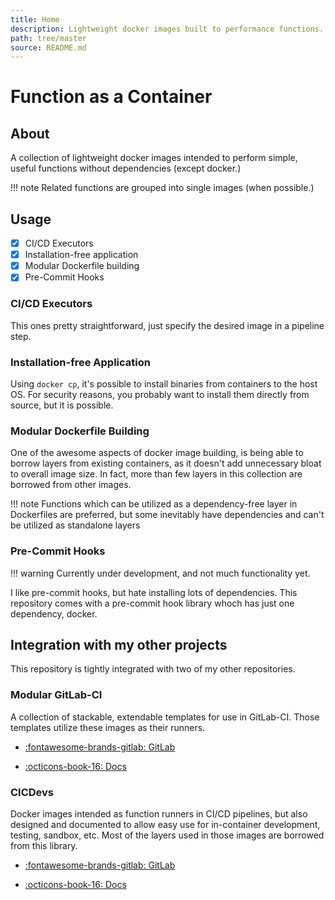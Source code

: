 ```yaml
---
title: Home
description: Lightweight docker images built to performance functions.
path: tree/master
source: README.md
---
```


# Function as a Container

## About

A collection of lightweight docker images intended to perform simple, useful functions without dependencies (except docker.)

!!! note
Related functions are grouped into single images (when possible.)

## Usage

- [x] CI/CD Executors
- [x] Installation-free application
- [x] Modular Dockerfile building
- [x] Pre-Commit Hooks

### CI/CD Executors

This ones pretty straightforward, just specify the desired image in a pipeline step.

### Installation-free Application

Using `docker cp`, it's possible to install binaries from containers to the host OS. For security reasons, you probably want to install them directly from source, but it is possible.

### Modular Dockerfile Building

One of the awesome aspects of docker image building, is being able to borrow layers from existing containers, as it doesn't add unnecessary bloat to overall image size. In fact, more than few layers in this collection are borrowed from other images.

!!! note
    Functions which can be utilized as a dependency-free layer in Dockerfiles are preferred, but some inevitably have dependencies and can't be utilized as standalone layers

### Pre-Commit Hooks

!!! warning
    Currently under development, and not much functionality yet.

I like pre-commit hooks, but hate installing lots of dependencies. This repository comes with a pre-commit hook library whoch has just one dependency, docker.

## Integration with my other projects

This repository is tightly integrated with two of my other repositories.

### Modular GitLab-CI

A collection of stackable, extendable templates for use in GitLab-CI. Those templates utilize these images as their runners.

- [:fontawesome-brands-gitlab: GitLab](https://gitlab.com/donaldrich/modular-gitlab-ci)

- [:octicons-book-16: Docs](https://donaldrich.gitlab.io/modular-gitlab-ci)

### CICDevs

Docker images intended as function runners in CI/CD pipelines, but also designed and documented to allow easy use for in-container development, testing, sandbox, etc. Most of the layers used in those images are borrowed from this library.

- [:fontawesome-brands-gitlab: GitLab](https://gitlab.com/donaldrich/cicdevs)

- [:octicons-book-16: Docs](https://donaldrich.gitlab.io/cicdevs)

